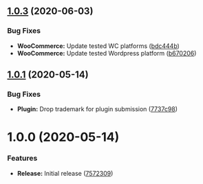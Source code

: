 ## [1.0.3](https://github.com/ideal-postcodes/woocommerce/compare/1.0.2...1.0.3) (2020-06-03)


### Bug Fixes

* **WooCommerce:** Update tested WC platforms ([bdc444b](https://github.com/ideal-postcodes/woocommerce/commit/bdc444bbc21e49517d6e617b0f2cfe58b62cfa09))
* **WooCommerce:** Update tested Wordpress platform ([b670206](https://github.com/ideal-postcodes/woocommerce/commit/b670206dd90efc7c5fe8397b8002eb8459a4470d))

## [1.0.1](https://github.com/ideal-postcodes/woocommerce/compare/1.0.0...1.0.1) (2020-05-14)


### Bug Fixes

* **Plugin:** Drop trademark for plugin submission ([7737c98](https://github.com/ideal-postcodes/woocommerce/commit/7737c980d52493bffe98685515652270682515f0))

# 1.0.0 (2020-05-14)


### Features

* **Release:** Initial release ([7572309](https://github.com/ideal-postcodes/woocommerce/commit/7572309202c1406e876b13789791c4ff151f8488))
